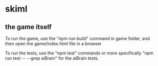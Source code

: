# skiml

## the game itself
To run the game, use the "npm run build" command in game folder, and then open the game/index.html file in a browser

To run the tests, use the "npm test" commands or more specifically "npm run test -- --grep aiBrain" for the aiBrain tests.